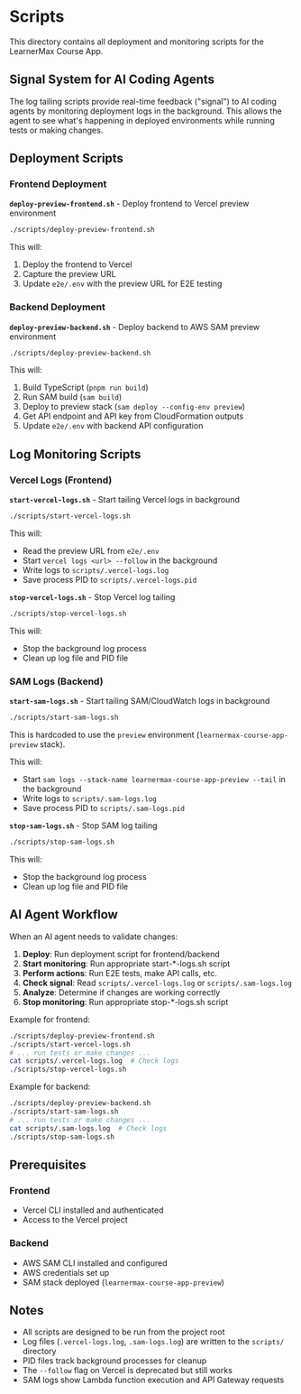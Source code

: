 # Scripts

This directory contains all deployment and monitoring scripts for the LearnerMax Course App.

## Signal System for AI Coding Agents

The log tailing scripts provide real-time feedback ("signal") to AI coding agents by monitoring deployment logs in the background. This allows the agent to see what's happening in deployed environments while running tests or making changes.

## Deployment Scripts

### Frontend Deployment

**`deploy-preview-frontend.sh`** - Deploy frontend to Vercel preview environment

```bash
./scripts/deploy-preview-frontend.sh
```

This will:
1. Deploy the frontend to Vercel
2. Capture the preview URL
3. Update `e2e/.env` with the preview URL for E2E testing

### Backend Deployment

**`deploy-preview-backend.sh`** - Deploy backend to AWS SAM preview environment

```bash
./scripts/deploy-preview-backend.sh
```

This will:
1. Build TypeScript (`pnpm run build`)
2. Run SAM build (`sam build`)
3. Deploy to preview stack (`sam deploy --config-env preview`)
4. Get API endpoint and API key from CloudFormation outputs
5. Update `e2e/.env` with backend API configuration

## Log Monitoring Scripts

### Vercel Logs (Frontend)

**`start-vercel-logs.sh`** - Start tailing Vercel logs in background

```bash
./scripts/start-vercel-logs.sh
```

This will:
- Read the preview URL from `e2e/.env`
- Start `vercel logs <url> --follow` in the background
- Write logs to `scripts/.vercel-logs.log`
- Save process PID to `scripts/.vercel-logs.pid`

**`stop-vercel-logs.sh`** - Stop Vercel log tailing

```bash
./scripts/stop-vercel-logs.sh
```

This will:
- Stop the background log process
- Clean up log file and PID file

### SAM Logs (Backend)

**`start-sam-logs.sh`** - Start tailing SAM/CloudWatch logs in background

```bash
./scripts/start-sam-logs.sh
```

This is hardcoded to use the `preview` environment (`learnermax-course-app-preview` stack).

This will:
- Start `sam logs --stack-name learnermax-course-app-preview --tail` in the background
- Write logs to `scripts/.sam-logs.log`
- Save process PID to `scripts/.sam-logs.pid`

**`stop-sam-logs.sh`** - Stop SAM log tailing

```bash
./scripts/stop-sam-logs.sh
```

This will:
- Stop the background log process
- Clean up log file and PID file

## AI Agent Workflow

When an AI agent needs to validate changes:

1. **Deploy**: Run deployment script for frontend/backend
2. **Start monitoring**: Run appropriate start-*-logs.sh script
3. **Perform actions**: Run E2E tests, make API calls, etc.
4. **Check signal**: Read `scripts/.vercel-logs.log` or `scripts/.sam-logs.log`
5. **Analyze**: Determine if changes are working correctly
6. **Stop monitoring**: Run appropriate stop-*-logs.sh script

Example for frontend:
```bash
./scripts/deploy-preview-frontend.sh
./scripts/start-vercel-logs.sh
# ... run tests or make changes ...
cat scripts/.vercel-logs.log  # Check logs
./scripts/stop-vercel-logs.sh
```

Example for backend:
```bash
./scripts/deploy-preview-backend.sh
./scripts/start-sam-logs.sh
# ... run tests or make changes ...
cat scripts/.sam-logs.log  # Check logs
./scripts/stop-sam-logs.sh
```

## Prerequisites

### Frontend
- Vercel CLI installed and authenticated
- Access to the Vercel project

### Backend
- AWS SAM CLI installed and configured
- AWS credentials set up
- SAM stack deployed (`learnermax-course-app-preview`)

## Notes

- All scripts are designed to be run from the project root
- Log files (`.vercel-logs.log`, `.sam-logs.log`) are written to the `scripts/` directory
- PID files track background processes for cleanup
- The `--follow` flag on Vercel is deprecated but still works
- SAM logs show Lambda function execution and API Gateway requests
